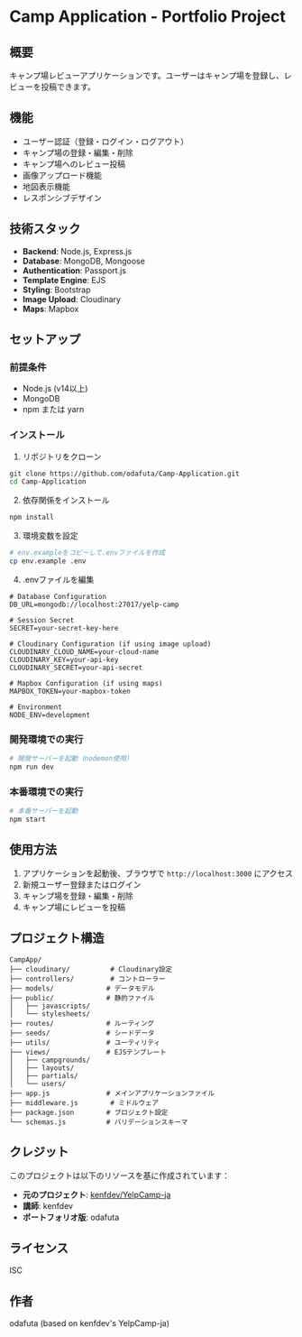 # Camp Application - Portfolio Project

## 概要
キャンプ場レビューアプリケーションです。ユーザーはキャンプ場を登録し、レビューを投稿できます。

## 機能
- ユーザー認証（登録・ログイン・ログアウト）
- キャンプ場の登録・編集・削除
- キャンプ場へのレビュー投稿
- 画像アップロード機能
- 地図表示機能
- レスポンシブデザイン

## 技術スタック
- **Backend**: Node.js, Express.js
- **Database**: MongoDB, Mongoose
- **Authentication**: Passport.js
- **Template Engine**: EJS
- **Styling**: Bootstrap
- **Image Upload**: Cloudinary
- **Maps**: Mapbox

## セットアップ

### 前提条件
- Node.js (v14以上)
- MongoDB
- npm または yarn

### インストール

1. リポジトリをクローン
```bash
git clone https://github.com/odafuta/Camp-Application.git
cd Camp-Application
```

2. 依存関係をインストール
```bash
npm install
```

3. 環境変数を設定
```bash
# env.exampleをコピーして.envファイルを作成
cp env.example .env
```

4. .envファイルを編集
```env
# Database Configuration
DB_URL=mongodb://localhost:27017/yelp-camp

# Session Secret
SECRET=your-secret-key-here

# Cloudinary Configuration (if using image upload)
CLOUDINARY_CLOUD_NAME=your-cloud-name
CLOUDINARY_KEY=your-api-key
CLOUDINARY_SECRET=your-api-secret

# Mapbox Configuration (if using maps)
MAPBOX_TOKEN=your-mapbox-token

# Environment
NODE_ENV=development
```

### 開発環境での実行

```bash
# 開発サーバーを起動（nodemon使用）
npm run dev
```

### 本番環境での実行

```bash
# 本番サーバーを起動
npm start
```

## 使用方法

1. アプリケーションを起動後、ブラウザで `http://localhost:3000` にアクセス
2. 新規ユーザー登録またはログイン
3. キャンプ場を登録・編集・削除
4. キャンプ場にレビューを投稿

## プロジェクト構造

```
CampApp/
├── cloudinary/          # Cloudinary設定
├── controllers/         # コントローラー
├── models/             # データモデル
├── public/             # 静的ファイル
│   ├── javascripts/
│   └── stylesheets/
├── routes/             # ルーティング
├── seeds/              # シードデータ
├── utils/              # ユーティリティ
├── views/              # EJSテンプレート
│   ├── campgrounds/
│   ├── layouts/
│   ├── partials/
│   └── users/
├── app.js              # メインアプリケーションファイル
├── middleware.js        # ミドルウェア
├── package.json        # プロジェクト設定
└── schemas.js          # バリデーションスキーマ
```

## クレジット

このプロジェクトは以下のリソースを基に作成されています：

- **元のプロジェクト**: [kenfdev/YelpCamp-ja](https://github.com/kenfdev/YelpCamp-ja)
- **講師**: kenfdev
- **ポートフォリオ版**: odafuta

## ライセンス
ISC

## 作者
odafuta (based on kenfdev's YelpCamp-ja) 